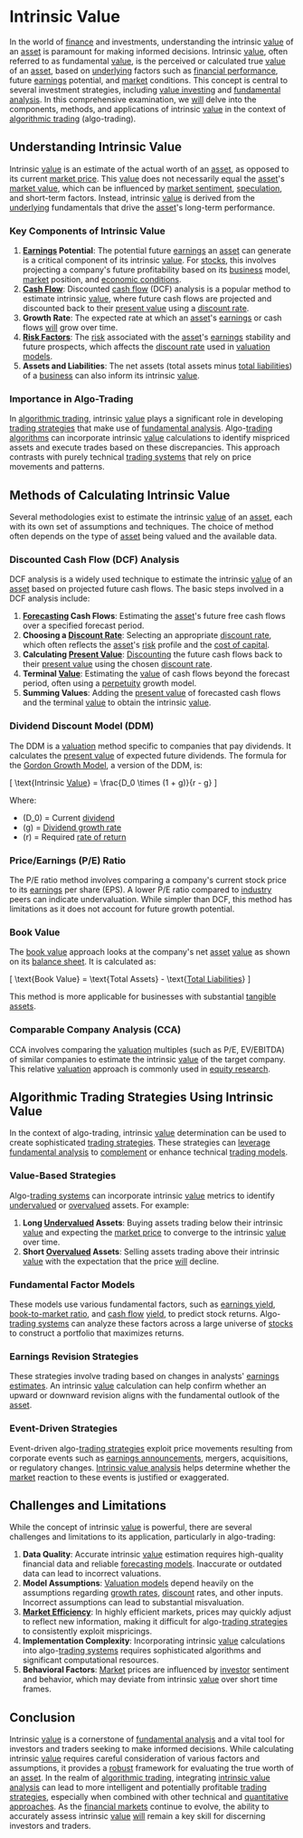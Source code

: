# Intrinsic Value

In the world of [finance](../f/finance.md) and investments, understanding the intrinsic [value](../v/value.md) of an [asset](../a/asset.md) is paramount for making informed decisions. Intrinsic [value](../v/value.md), often referred to as fundamental [value](../v/value.md), is the perceived or calculated true [value](../v/value.md) of an [asset](../a/asset.md), based on [underlying](../u/underlying.md) factors such as [financial performance](../f/financial_performance.md), future [earnings](../e/earnings.md) potential, and [market](../m/market.md) conditions. This concept is central to several investment strategies, including [value investing](../v/value_investing.md) and [fundamental analysis](../f/fundamental_analysis.md). In this comprehensive examination, we [will](../w/will.md) delve into the components, methods, and applications of intrinsic [value](../v/value.md) in the context of [algorithmic trading](../a/accountability.md) (algo-trading).

## Understanding Intrinsic Value

Intrinsic [value](../v/value.md) is an estimate of the actual worth of an [asset](../a/asset.md), as opposed to its current [market price](../m/market_price.md). This [value](../v/value.md) does not necessarily equal the [asset](../a/asset.md)'s [market value](../m/market_value.md), which can be influenced by [market sentiment](../m/market_sentiment.md), [speculation](../s/speculation.md), and short-term factors. Instead, intrinsic [value](../v/value.md) is derived from the [underlying](../u/underlying.md) fundamentals that drive the [asset](../a/asset.md)'s long-term performance.

### Key Components of Intrinsic Value

1. **[Earnings](../e/earnings.md) Potential**: The potential future [earnings](../e/earnings.md) an [asset](../a/asset.md) can generate is a critical component of its intrinsic [value](../v/value.md). For [stocks](../s/stock.md), this involves projecting a company's future profitability based on its [business](../b/business.md) model, [market](../m/market.md) position, and [economic conditions](../e/economic_conditions.md).
2. **[Cash Flow](../c/cash_flow.md)**: Discounted [cash flow](../c/cash_flow.md) (DCF) analysis is a popular method to estimate intrinsic [value](../v/value.md), where future cash flows are projected and discounted back to their [present value](../p/present_value.md) using a [discount rate](../d/discount_rate.md).
3. **Growth Rate**: The expected rate at which an [asset](../a/asset.md)'s [earnings](../e/earnings.md) or cash flows [will](../w/will.md) grow over time.
4. **[Risk Factors](../r/risk_factors_in_trading.md)**: The [risk](../r/risk.md) associated with the [asset](../a/asset.md)'s [earnings](../e/earnings.md) stability and future prospects, which affects the [discount rate](../d/discount_rate.md) used in [valuation models](../v/valuation_models.md).
5. **Assets and Liabilities**: The net assets (total assets minus [total liabilities](../t/total_liabilities.md)) of a [business](../b/business.md) can also inform its intrinsic [value](../v/value.md).

### Importance in Algo-Trading

In [algorithmic trading](../a/accountability.md), intrinsic [value](../v/value.md) plays a significant role in developing [trading strategies](../t/trading_strategies.md) that make use of [fundamental analysis](../f/fundamental_analysis.md). Algo-[trading algorithms](../t/trading_algorithms.md) can incorporate intrinsic [value](../v/value.md) calculations to identify mispriced assets and execute trades based on these discrepancies. This approach contrasts with purely technical [trading systems](../t/trading_systems.md) that rely on price movements and patterns.

## Methods of Calculating Intrinsic Value

Several methodologies exist to estimate the intrinsic [value](../v/value.md) of an [asset](../a/asset.md), each with its own set of assumptions and techniques. The choice of method often depends on the type of [asset](../a/asset.md) being valued and the available data.

### Discounted Cash Flow (DCF) Analysis

DCF analysis is a widely used technique to estimate the intrinsic [value](../v/value.md) of an [asset](../a/asset.md) based on projected future cash flows. The basic steps involved in a DCF analysis include:

1. **[Forecasting](../f/forecasting.md) Cash Flows**: Estimating the [asset](../a/asset.md)'s future free cash flows over a specified forecast period.
2. **Choosing a [Discount Rate](../d/discount_rate.md)**: Selecting an appropriate [discount rate](../d/discount_rate.md), which often reflects the [asset](../a/asset.md)'s [risk](../r/risk.md) profile and the [cost of capital](../c/cost_of_capital.md).
3. **Calculating [Present Value](../p/present_value.md)**: [Discounting](../d/discounting.md) the future cash flows back to their [present value](../p/present_value.md) using the chosen [discount rate](../d/discount_rate.md).
4. **Terminal [Value](../v/value.md)**: Estimating the [value](../v/value.md) of cash flows beyond the forecast period, often using a [perpetuity](../p/perpetuity.md) growth model.
5. **Summing Values**: Adding the [present value](../p/present_value.md) of forecasted cash flows and the terminal [value](../v/value.md) to obtain the intrinsic [value](../v/value.md).

### Dividend Discount Model (DDM)

The DDM is a [valuation](../v/valuation.md) method specific to companies that pay dividends. It calculates the [present value](../p/present_value.md) of expected future dividends. The formula for the [Gordon Growth Model](../g/gordon_growth_model.md), a version of the DDM, is:

\[ \text{Intrinsic [Value](../v/value.md)} = \frac{D_0 \times (1 + g)}{r - g} \]

Where:
- \(D_0\) = Current [dividend](../d/dividend.md)
- \(g\) = [Dividend growth rate](../d/dividend_growth_rate.md)
- \(r\) = Required [rate of return](../r/rate_of_return.md)

### Price/Earnings (P/E) Ratio

The P/E ratio method involves comparing a company's current stock price to its [earnings](../e/earnings.md) per share (EPS). A lower P/E ratio compared to [industry](../i/industry.md) peers can indicate undervaluation. While simpler than DCF, this method has limitations as it does not account for future growth potential.

### Book Value

The [book value](../b/book_value.md) approach looks at the company's net [asset](../a/asset.md) [value](../v/value.md) as shown on its [balance sheet](../b/balance_sheet.md). It is calculated as:

\[ \text{Book Value} = \text{Total Assets} - \text{[Total Liabilities](../t/total_liabilities.md)} \]

This method is more applicable for businesses with substantial [tangible assets](../t/tangible_asset.md).

### Comparable Company Analysis (CCA)

CCA involves comparing the [valuation](../v/valuation.md) multiples (such as P/E, EV/EBITDA) of similar companies to estimate the intrinsic [value](../v/value.md) of the target company. This relative [valuation](../v/valuation.md) approach is commonly used in [equity research](../e/equity_research.md).

## Algorithmic Trading Strategies Using Intrinsic Value

In the context of algo-trading, intrinsic [value](../v/value.md) determination can be used to create sophisticated [trading strategies](../t/trading_strategies.md). These strategies can [leverage](../l/leverage.md) [fundamental analysis](../f/fundamental_analysis.md) to [complement](../c/complement.md) or enhance technical [trading models](../t/trading_models.md).

### Value-Based Strategies

Algo-[trading systems](../t/trading_systems.md) can incorporate intrinsic [value](../v/value.md) metrics to identify [undervalued](../u/undervalued.md) or [overvalued](../o/overvalued.md) assets. For example:

1. **Long [Undervalued](../u/undervalued.md) Assets**: Buying assets trading below their intrinsic [value](../v/value.md) and expecting the [market price](../m/market_price.md) to converge to the intrinsic [value](../v/value.md) over time.
2. **Short [Overvalued](../o/overvalued.md) Assets**: Selling assets trading above their intrinsic [value](../v/value.md) with the expectation that the price [will](../w/will.md) decline.

### Fundamental Factor Models

These models use various fundamental factors, such as [earnings yield](../e/earnings_yield.md), [book-to-market ratio](../b/book-to-market_ratio.md), and [cash flow](../c/cash_flow.md) [yield](../y/yield.md), to predict stock returns. Algo-[trading systems](../t/trading_systems.md) can analyze these factors across a large universe of [stocks](../s/stock.md) to construct a portfolio that maximizes returns.

### Earnings Revision Strategies

These strategies involve trading based on changes in analysts' [earnings estimates](../e/earnings_estimate.md). An intrinsic [value](../v/value.md) calculation can help confirm whether an upward or downward revision aligns with the fundamental outlook of the [asset](../a/asset.md).

### Event-Driven Strategies

Event-driven algo-[trading strategies](../t/trading_strategies.md) exploit price movements resulting from corporate events such as [earnings announcements](../e/earnings_announcements.md), mergers, acquisitions, or regulatory changes. [Intrinsic value analysis](../i/intrinsic_value_analysis.md) helps determine whether the [market](../m/market.md) reaction to these events is justified or exaggerated.

## Challenges and Limitations

While the concept of intrinsic [value](../v/value.md) is powerful, there are several challenges and limitations to its application, particularly in algo-trading:

1. **Data Quality**: Accurate intrinsic [value](../v/value.md) estimation requires high-quality financial data and reliable [forecasting models](../f/forecasting_models.md). Inaccurate or outdated data can lead to incorrect valuations.
2. **Model Assumptions**: [Valuation models](../v/valuation_models.md) depend heavily on the assumptions regarding [growth rates](../g/growth_rates_in_trading.md), [discount](../d/discount.md) rates, and other inputs. Incorrect assumptions can lead to substantial misvaluation.
3. **[Market Efficiency](../m/market_efficiency.md)**: In highly efficient markets, prices may quickly adjust to reflect new information, making it difficult for algo-[trading strategies](../t/trading_strategies.md) to consistently exploit mispricings.
4. **Implementation Complexity**: Incorporating intrinsic [value](../v/value.md) calculations into algo-[trading systems](../t/trading_systems.md) requires sophisticated algorithms and significant computational resources.
5. **Behavioral Factors**: [Market](../m/market.md) prices are influenced by [investor](../i/investor.md) sentiment and behavior, which may deviate from intrinsic [value](../v/value.md) over short time frames.

## Conclusion

Intrinsic [value](../v/value.md) is a cornerstone of [fundamental analysis](../f/fundamental_analysis.md) and a vital tool for investors and traders seeking to make informed decisions. While calculating intrinsic [value](../v/value.md) requires careful consideration of various factors and assumptions, it provides a [robust](../r/robust.md) framework for evaluating the true worth of an [asset](../a/asset.md). In the realm of [algorithmic trading](../a/accountability.md), integrating [intrinsic value analysis](../i/intrinsic_value_analysis.md) can lead to more intelligent and potentially profitable [trading strategies](../t/trading_strategies.md), especially when combined with other technical and [quantitative approaches](../q/quantitative_approaches.md). As the [financial markets](../f/financial_market.md) continue to evolve, the ability to accurately assess intrinsic [value](../v/value.md) [will](../w/will.md) remain a key skill for discerning investors and traders.